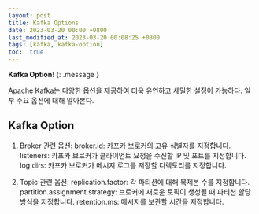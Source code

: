 ```yaml
---
layout: post
title: Kafka Options
date: 2023-03-20 00:00 +0800
last_modified_at: 2023-03-20 00:08:25 +0800
tags: [kafka, kafka-option]
toc:  true
---
```

**Kafka Option**!
{: .message }

Apache Kafka는 다양한 옵션을 제공하여 더욱 유연하고 세밀한 설정이 가능하다. 일부 주요 옵션에 대해 알아본다.

## Kafka Option
1. Broker 관련 옵션:
broker.id: 카프카 브로커의 고유 식별자를 지정합니다.
listeners: 카프카 브로커가 클라이언트 요청을 수신할 IP 및 포트를 지정합니다.
log.dirs: 카프카 브로커가 메시지 로그를 저장할 디렉토리를 지정합니다.

2. Topic 관련 옵션:
replication.factor: 각 파티션에 대해 복제본 수를 지정합니다.
partition.assignment.strategy: 브로커에 새로운 토픽이 생성될 때 파티션 할당 방식을 지정합니다.
retention.ms: 메시지를 보관할 시간을 지정합니다.
